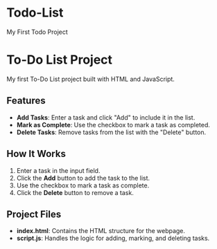 # Todo-List
My First Todo Project
# To-Do List Project

My first To-Do List project built with HTML and JavaScript.

## Features
- **Add Tasks**: Enter a task and click "Add" to include it in the list.
- **Mark as Complete**: Use the checkbox to mark a task as completed.
- **Delete Tasks**: Remove tasks from the list with the "Delete" button.

## How It Works
1. Enter a task in the input field.
2. Click the **Add** button to add the task to the list.
3. Use the checkbox to mark a task as complete.
4. Click the **Delete** button to remove a task.

## Project Files
- **index.html**: Contains the HTML structure for the webpage.
- **script.js**: Handles the logic for adding, marking, and deleting tasks.

